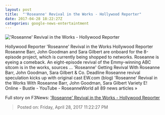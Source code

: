 ```yaml
---
layout: post
title:  "'Roseanne' Revival in the Works - Hollywood Reporter"
date: 2017-04-28 18:22:27Z
categories: google-news-entertaintment
---
```


!['Roseanne' Revival in the Works - Hollywood Reporter](http://cdn3.thr.com/sites/default/files/2017/04/roseanne_44_-_h_2017.jpg)

Hollywood Reporter 'Roseanne' Revival in the Works Hollywood Reporter Roseanne Barr, John Goodman and Sara Gilbert are onboard for the 8-episode project, which is currently being shopped to networks. Roseanne is eyeing a comeback. An eight-episode revival of the Emmy-winning ABC sitcom is in the works, sources ... 'Roseanne' Getting Revival With Roseanne Barr, John Goodman, Sara Gilbert & Co. Deadline Roseanne revival speculation kicks up with original cast EW.com (blog) 'Roseanne' Revival in the Works With Roseanne Barr, John Goodman, Sara Gilbert Variety E! Online - Bustle - YouTube - RoseanneWorld all 89 news articles »


Full story on F3News: ['Roseanne' Revival in the Works - Hollywood Reporter](http://www.f3nws.com/n/a2kGd)

> Posted on: Friday, April 28, 2017 11:22:27 PM
